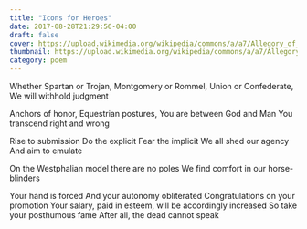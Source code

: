 ```yaml
---
title: "Icons for Heroes"
date: 2017-08-28T21:29:56-04:00
draft: false
cover: https://upload.wikimedia.org/wikipedia/commons/a/a7/Allegory_of_the_1st_partition_of_Poland_crop.jpg
thumbnail: https://upload.wikimedia.org/wikipedia/commons/a/a7/Allegory_of_the_1st_partition_of_Poland_crop.jpg
category: poem
---
```


Whether Spartan or Trojan,
Montgomery or Rommel,
Union or Confederate,
We will withhold judgment
<!--more-->

Anchors of honor,
Equestrian postures,
You are between God and Man
You transcend right and wrong

Rise to submission
Do the explicit
Fear the implicit
We all shed our agency
And aim to emulate

On the Westphalian model there are no poles
We find comfort in our horse-blinders

Your hand is forced
And your autonomy obliterated
Congratulations on your promotion
Your salary, paid in esteem, will be accordingly increased
So take your posthumous fame
After all, the dead cannot speak
